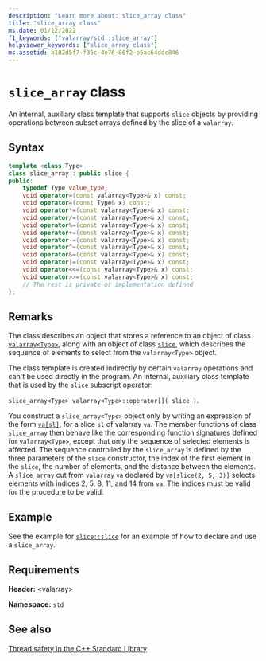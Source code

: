 ```yaml
---
description: "Learn more about: slice_array class"
title: "slice_array class"
ms.date: 01/12/2022
f1_keywords: ["valarray/std::slice_array"]
helpviewer_keywords: ["slice_array class"]
ms.assetid: a182d5f7-f35c-4e76-86f2-b5ac64ddc846
---
```

# `slice_array` class

An internal, auxiliary class template that supports `slice` objects by providing operations between subset arrays defined by the slice of a `valarray`.

## Syntax

```cpp
template <class Type>
class slice_array : public slice {
public:
    typedef Type value_type;
    void operator=(const valarray<Type>& x) const;
    void operator=(const Type& x) const;
    void operator*=(const valarray<Type>& x) const;
    void operator/=(const valarray<Type>& x) const;
    void operator%=(const valarray<Type>& x) const;
    void operator+=(const valarray<Type>& x) const;
    void operator-=(const valarray<Type>& x) const;
    void operator^=(const valarray<Type>& x) const;
    void operator&=(const valarray<Type>& x) const;
    void operator|=(const valarray<Type>& x) const;
    void operator<<=(const valarray<Type>& x) const;
    void operator>>=(const valarray<Type>& x) const;
    // The rest is private or implementation defined
};
```

## Remarks

The class describes an object that stores a reference to an object of class [`valarray<Type>`](../standard-library/valarray-class.md), along with an object of class [`slice`](../standard-library/slice-class.md), which describes the sequence of elements to select from the `valarray<Type>` object.

The class template is created indirectly by certain `valarray` operations and can't be used directly in the program. An internal, auxiliary class template that is used by the `slice` subscript operator:

`slice_array<Type> valarray<Type>::operator[]( slice )`.

You construct a `slice_array<Type>` object only by writing an expression of the form [`va[sl]`](../standard-library/valarray-class.md#op_at), for a slice `sl` of valarray `va`. The member functions of class `slice_array` then behave like the corresponding function signatures defined for `valarray<Type>`, except that only the sequence of selected elements is affected. The sequence controlled by the `slice_array` is defined by the three parameters of the `slice` constructor, the index of the first element in the `slice`, the number of elements, and the distance between the elements. A `slice_array` cut from `valarray` `va` declared by `va[slice(2, 5, 3)]` selects elements with indices 2, 5, 8, 11, and 14 from `va`. The indices must be valid for the procedure to be valid.

## Example

See the example for [`slice::slice`](../standard-library/slice-class.md#slice) for an example of how to declare and use a `slice_array`.

## Requirements

**Header:** \<valarray>

**Namespace:** `std`

## See also

[Thread safety in the C++ Standard Library](../standard-library/thread-safety-in-the-cpp-standard-library.md)
